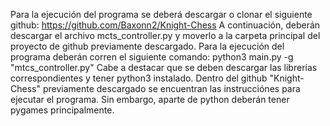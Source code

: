 Para la ejecución del programa se deberá descargar o clonar el siguiente github: 
https://github.com/Baxonn2/Knight-Chess
A continuación, deberán descargar el archivo mcts_controller.py y moverlo a la carpeta principal del proyecto de github previamente descargado.
Para la ejecución del programa deberán corren el siguiente comando:
python3 main.py -g "mtcs_controller.py"
Cabe a destacar que se deben descargar las librerías correspondientes y tener python3 instalado. Dentro del github "Knight-Chess" previamente descargado
se encuentran las instrucciónes para ejecutar el programa. Sin embargo, aparte de python deberán tener pygames principalmente.
